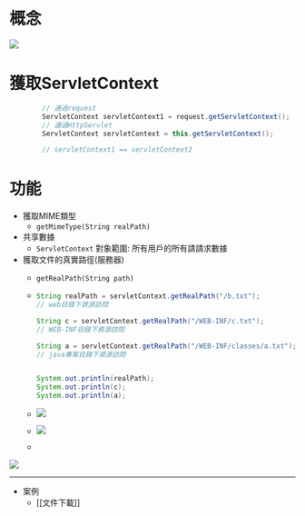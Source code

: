 # 概念

![](https://i.imgur.com/whtCKfD.png)

# 獲取ServletContext
```java
        // 通過request
        ServletContext servletContext1 = request.getServletContext();
        // 通過HttpServlet
        ServletContext servletContext = this.getServletContext();

        // servletContext1 == servletContext2
```

# 功能
- 獲取MIME類型
	- `getMimeType(String realPath)`
- 共享數據
	- `ServletContext` 對象範圍: 所有用戶的所有請請求數據
- 獲取文件的真實路徑(服務器)
	- `getRealPath(String path)`
	- 
		```java
		String realPath = servletContext.getRealPath("/b.txt");
        // web目錄下資源訪問

        String c = servletContext.getRealPath("/WEB-INF/c.txt");
        // WEB-INF目錄下資源訪問
        
        String a = servletContext.getRealPath("/WEB-INF/classes/a.txt");
        // java專案目錄下資源訪問
        

        System.out.println(realPath);
        System.out.println(c);
        System.out.println(a);
		```
	- ![](https://i.imgur.com/2EMvc7s.png)

	- ![](https://i.imgur.com/y4tLlDo.png)
	- 


![](https://i.imgur.com/TEvsFt5.png)

---
- 案例
	- [[文件下載]]